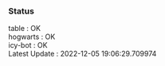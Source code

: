 ### Status


table : OK  
hogwarts : OK  
icy-bot : OK  
Latest Update : 2022-12-05 19:06:29.709974
